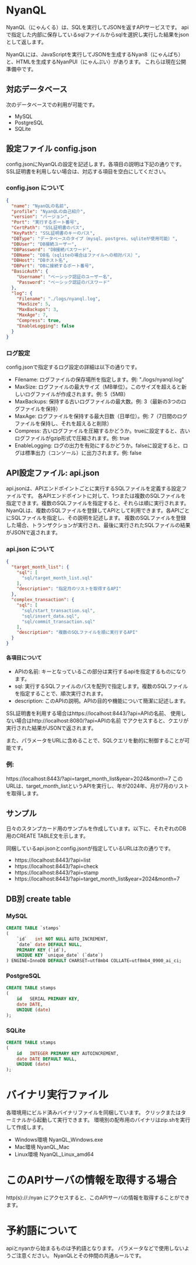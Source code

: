 # NyanQL

NyanQL（にゃんくる）は、SQLを実行してJSONを返すAPIサービスです。
apiで指定した内部に保存しているsqlファイルからsqlを選択し実行した結果をjsonとして返します。

NyanQLには、JavaScriptを実行してJSONを生成するNyan8（にゃんぱち）と、HTMLを生成するNyanPUI（にゃんぷい）があります。
これらは現在公開準備中です。

## 対応データベース

次のデータベースでの利用が可能です。

* MySQL
* PostgreSQL
* SQLite

## 設定ファイル config.json

config.jsonにNyanQLの設定を記述します。各項目の説明は下記の通りです。SSL証明書を利用しない場合は、対応する項目を空白にしてください。

### config.json について

```json
{
  "name": "NyanQLの名前",
  "profile": "NyanQLの自己紹介",
  "version": "バージョン",
  "Port": "実行するポート番号",
  "CertPath": "SSL証明書のパス",
  "KeyPath": "SSL証明書のキーのパス",
  "DBType": "データベースのタイプ（mysql、postgres、sqliteが使用可能）",
  "DBUser": "DB接続ユーザー",
  "DBPassword": "DB接続パスワード",
  "DBName": "DB名（sqliteの場合はファイルへの相対パス）",
  "DBHost": "DBホスト名",
  "DBPort": "DBに接続するポート番号",
  "BasicAuth": {
    "Username": "ベーシック認証のユーザー名",
    "Password": "ベーシック認証のパスワード"
  },
  "log": {
    "Filename": "./logs/nyanql.log",
    "MaxSize": 5,
    "MaxBackups": 3,
    "MaxAge": 7,
    "Compress": true,
    "EnableLogging": false
  }
}
``` 

### ログ設定

config.jsonで指定するログ設定の詳細は以下の通りです。

* Filename: ログファイルの保存場所を指定します。例: "./logs/nyanql.log"
* MaxSize: ログファイルの最大サイズ（MB単位）。このサイズを超えると新しいログファイルが作成されます。例: 5（5MB）
* MaxBackups: 保持する古いログファイルの最大数。例: 3（最新の3つのログファイルを保持）
* MaxAge: ログファイルを保持する最大日数（日単位）。例: 7（7日間のログファイルを保持し、それを超えると削除）
* Compress: 古いログファイルを圧縮するかどうか。trueに設定すると、古いログファイルがgzip形式で圧縮されます。例: true
* EnableLogging: ログの出力を有効にするかどうか。falseに設定すると、ログは標準出力（コンソール）に出力されます。例: false

## API設定ファイル: api.json

api.jsonは、APIエンドポイントごとに実行するSQLファイルを定義する設定ファイルです。
各APIエンドポイントに対して、1つまたは複数のSQLファイルを指定できます。複数のSQLファイルを指定すると、それらは順に実行されます。
NyanQLは、複数のSQLファイルを登録してAPIとして利用できます。各APIごとにSQLファイルを指定し、その説明を記述します。
複数のSQLファイルを登録した場合、トランザクションが実行され、最後に実行されたSQLファイルの結果がJSONで返されます。

### api.json について

```json
{
  "target_month_list": {
    "sql": [
      "sql/target_month_list.sql"
    ],
    "description": "指定月のリストを取得するAPI"
  },
  "complex_transaction": {
    "sql": [
      "sql/start_transaction.sql",
      "sql/insert_data.sql",
      "sql/commit_transaction.sql"
    ],
    "description": "複数のSQLファイルを順に実行するAPI"
  }
}
```

#### 各項目について

* APIの名前: キーとなっているこの部分は実行するapiを指定するものになります。
* sql: 実行するSQLファイルのパスを配列で指定します。複数のSQLファイルを指定することで、順次実行されます。
* description: このAPIの説明。APIの目的や機能について簡潔に記述します。

SSL証明書を利用する場合はhttps://localhost:8443/?api=APIの名前、
使用しない場合はhttp://localhost:8080/?api=APIの名前
でアクセスすると、クエリが実行された結果がJSONで返されます。

また、パラメータをURLに含めることで、SQLクエリを動的に制御することが可能です。

### 例:

https://localhost:8443/?api=target_month_list&year=2024&month=7
このURLは、target_month_listというAPIを実行し、年が2024年、月が7月のリストを取得します。

## サンプル

日々のスタンプカード用のサンプルを作成しています。以下に、それぞれのDB用のCREATE TABLE文を示します。

同梱しているapi.jsonとconfig.jsonが指定しているURLは次の通りです。

* https://localhost:8443/?api=list
* https://localhost:8443/?api=check
* https://localhost:8443/?api=stamp
* https://localhost:8443/?api=target_month_list&year=2024&month=7

## DB別 create table 

### MySQL

```sql
CREATE TABLE `stamps`
(
    `id`   int NOT NULL AUTO_INCREMENT,
    `date` date DEFAULT NULL,
    PRIMARY KEY (`id`),
    UNIQUE KEY `unique_date` (`date`)
) ENGINE=InnoDB DEFAULT CHARSET=utf8mb4 COLLATE=utf8mb4_0900_ai_ci;
```

### PostgreSQL

```sql
CREATE TABLE stamps
(
    id   SERIAL PRIMARY KEY,
    date DATE,
    UNIQUE (date)
);
```

### SQLite

```sql
CREATE TABLE stamps
(
    id   INTEGER PRIMARY KEY AUTOINCREMENT,
    date DATE DEFAULT NULL,
    UNIQUE (date)
);
```

# バイナリ実行ファイル

各環境用にビルド済みバイナリファイルを同梱しています。
クリックまたはターミナルから起動して実行できます。
環境別の配布用のバイナリはzip.shを実行して作成します。

* Windows環境 NyanQL_Windows.exe
* Mac環境 NyanQL_Mac
* Linux環境 NyanQL_Linux_amd64

# このAPIサーバの情報を取得する場合
http(s)://<hostname>:<port>/nyan にアクセスすると、このAPIサーバの情報を取得することができます。

# 予約語について

apiとnyanから始まるものは予約語となります。
パラメータなどで使用しないようご注意ください。
NyanQLとその仲間の共通ルールです。
